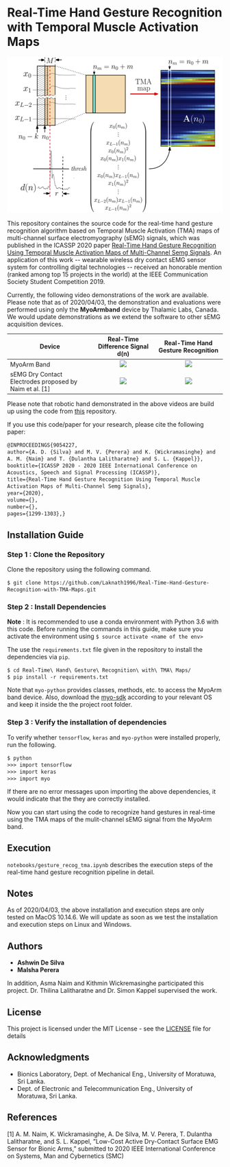 # Real-Time Hand Gesture Recognition with Temporal Muscle Activation Maps

<p align="center">
  <img src="https://github.com/Laknath1996/Real-Time-Hand-Gesture-Recognition-with-TMA-Maps/blob/master/figures/Amap_Final.png" width="512" height="362">
</p>

This repository containes the source code for the real-time hand gesture recognition algorithm based on Temporal Muscle Activation (TMA) maps of multi-channel surface electromyography (sEMG) signals, which was published in the ICASSP 2020 paper [Real-Time Hand Gesture Recognition Using Temporal Muscle Activation Maps of Multi-Channel Semg Signals](10.1109/ICASSP40776.2020.9054227). An application of this work -- wearable wireless dry contact sEMG sensor system for controlling digital technologies -- received an honorable mention (ranked among top 15 projects in the world) at the IEEE Communication Society Student Competition 2019.

Currently, the following video demonstrations of the work are available. Please note that as of 2020/04/03, the demonstration and evaluations were performed using only the **MyoArmband** device by Thalamic Labs, Canada. We would update demonstrations as we extend the software to other sEMG acquisition devices.

| Device | Real-Time Difference Signal d(n) | Real-Time Hand Gesture Recognition |
|---|:---:|:---:|
| MyoArm Band |[<img src="https://i.imgur.com/TClPwXT.png" width="100%">](https://drive.google.com/file/d/15mN4JwVRRL3TTHlOhGMS2ip6zGMr1LJJ/view?usp=sharing "Video Title") | [<img src="https://i.imgur.com/gxEQ8Sp.png" width="100%">](https://drive.google.com/file/d/1Yd8oEFTagi1tzy1vNjLxUetrtBJKHM6B/view?usp=sharing "Video Title")|
| sEMG Dry Contact Electrodes proposed by Naim et al. [1]| [<img src="https://i.imgur.com/htv288P.png" width="100%">](https://drive.google.com/open?id=1kvWtg2dxUsKVR4OwtHWpW691aTnte2RE "Video Title") | [<img src="https://i.imgur.com/htv288P.png" width="100%">](https://drive.google.com/open?id=1kvWtg2dxUsKVR4OwtHWpW691aTnte2RE "Video Title") |

Please note that robotic hand demonstrated in the above videos are build up using the code from [this](https://github.com/OpenBionics/Prosthetic-Hands/tree/master/Kinematics/MATLAB) repository. 

If you use this code/paper for your research, please cite the following paper:

```
@INPROCEEDINGS{9054227,  
author={A. D. {Silva} and M. V. {Perera} and K. {Wickramasinghe} and A. M. {Naim} and T. {Dulantha Lalitharatne} and S. L. {Kappel}},  booktitle={ICASSP 2020 - 2020 IEEE International Conference on Acoustics, Speech and Signal Processing (ICASSP)},  
title={Real-Time Hand Gesture Recognition Using Temporal Muscle Activation Maps of Multi-Channel Semg Signals},   
year={2020},  
volume={},  
number={},  
pages={1299-1303},}
```

## Installation Guide

### Step 1 : Clone the Repository

Clone the repository using the following command.

````
$ git clone https://github.com/Laknath1996/Real-Time-Hand-Gesture-Recognition-with-TMA-Maps.git
````

### Step 2 : Install Dependencies

**Note** : It is recommended to use a conda environment with Python 3.6 with this code. Before running the commands in this guide, make sure you activate the environment using `$ source activate <name of the env>`

The use the `requirements.txt` file given in the repository to install the dependencies via `pip`.

````
$ cd Real-Time\ Hand\ Gesture\ Recognition\ with\ TMA\ Maps/
$ pip install -r requirements.txt 
````
Note that `myo-python` provides classes, methods, etc. to access the MyoArm band device. Also, download the [myo-sdk](https://support.getmyo.com/hc/en-us/articles/360018409792-Myo-Connect-SDK-and-firmware-downloads) according to your relevant OS and keep it inside the the project root folder. 

### Step 3 : Verify the installation of dependencies

To verify whether `tensorflow`, `keras` and `myo-python` were installed properly, run the following.
````
$ python
>>> import tensorflow
>>> import keras
>>> import myo
````
If there are no error messages upon importing the above dependencies, it would indicate that the they are correctly installed. 

Now you can start using the code to recognize hand gestures in real-time using the TMA maps of the mulit-channel sEMG signal from the MyoArm band.

## Execution

`notebooks/gesture_recog_tma.ipynb` describes the execution steps of the real-time hand gesture recognition pipeline in detail.

## Notes

As of 2020/04/03, the above installation and execution steps are only tested on MacOS 10.14.6. We will update as soon as we test the installation and execution steps on Linux and Windows.

## Authors

* **Ashwin De Silva**
* **Malsha Perera** 

In addition, Asma Naim and Kithmin Wickremasinghe participated this project. Dr. Thilina Lalitharatne and Dr. Simon Kappel supervised the work.  

## License

This project is licensed under the MIT License - see the [LICENSE](LICENSE) file for details

## Acknowledgments

* Bionics Laboratory, Dept. of Mechanical Eng., University of Moratuwa, Sri Lanka.
* Dept. of Electronic and Telecommunication Eng., University of Moratuwa, Sri Lanka.

## References

[1] A. M. Naim, K. Wickramasinghe, A. De Silva, M. V. Perera, T. Dulantha Lalitharatne, and S. L. Kappel, ”Low-Cost Active Dry-Contact Surface EMG Sensor for Bionic Arms,” submitted to 2020 IEEE International Conference on Systems, Man and Cybernetics (SMC)
